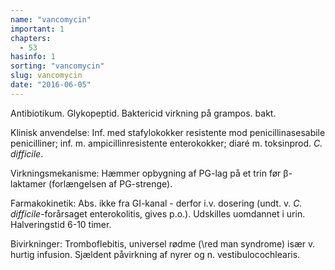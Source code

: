 ```yaml
---
name: "vancomycin"
important: 1
chapters:
  - 53
hasinfo: 1
sorting: "vancomycin"
slug: vancomycin
date: "2016-06-05"
---
```


Antibiotikum. Glykopeptid. Baktericid virkning på grampos. bakt.

Klinisk anvendelse: Inf. med stafylokokker resistente mod penicillinasesabile
penicilliner; inf. m. ampicillinresistente enterokokker; diaré m. toksinprod.
<em>C. difficile</em>.

Virkningsmekanisme: Hæmmer opbygning af PG-lag på et trin før β-laktamer
(forlængelsen af PG-strenge).

Farmakokinetik: Abs. ikke fra GI-kanal - derfor i.v. dosering (undt. v. <em>C.
difficile</em>-forårsaget enterokolitis, gives p.o.). Udskilles uomdannet i
urin. Halveringstid 6-10 timer.

Bivirkninger: Tromboflebitis, universel rødme (\red man syndrome\) især v.
hurtig infusion. Sjældent påvirkning af nyrer og n. vestibulocochlearis.
